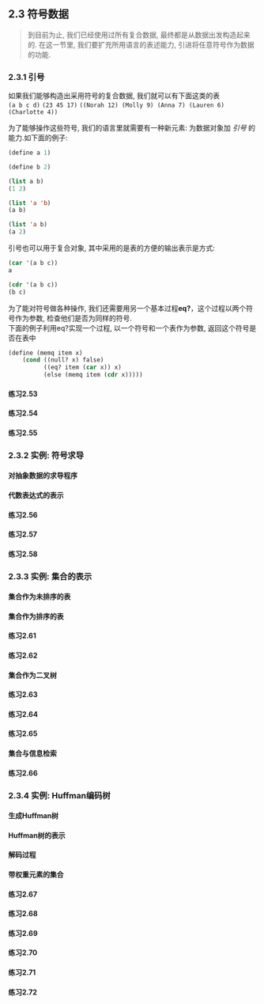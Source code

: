 ## 2.3 符号数据
> 到目前为止, 我们已经使用过所有复合数据, 最终都是从数据出发构造起来的. 在这一节里, 我们要扩充所用语言的表述能力, 引进将任意符号作为数据的功能.

### 2.3.1 引号
如果我们能够构造出采用符号的复合数据, 我们就可以有下面这类的表  
`(a b c d)`
`(23 45 17)`
`((Norah 12) (Molly 9) (Anna 7) (Lauren 6) (Charlotte 4))`  

为了能够操作这些符号, 我们的语言里就需要有一种新元素: 为数据对象加 *引号* 的能力.如下面的例子:  
```lisp
(define a 1)

(define b 2)

(list a b)
(1 2)

(list 'a 'b)
(a b)

(list 'a b)
(a 2)

```
引号也可以用于复合对象, 其中采用的是表的方便的输出表示是方式:  

```lisp
(car '(a b c))
a

(cdr '(a b c))
(b c)
```

为了能对符号做各种操作, 我们还需要用另一个基本过程**eq?**，这个过程以两个符号作为参数, 检查他们是否为同样的符号.  
下面的例子利用eq?实现一个过程, 以一个符号和一个表作为参数, 返回这个符号是否在表中  

```lisp
(define (memq item x)
	(cond ((null? x) false)
	      ((eq? item (car x)) x)
		  (else (memq item (cdr x)))))
```
#### 练习2.53

#### 练习2.54

#### 练习2.55

### 2.3.2 实例: 符号求导

#### 对抽象数据的求导程序

#### 代数表达式的表示

#### 练习2.56

#### 练习2.57

#### 练习2.58

### 2.3.3 实例: 集合的表示

#### 集合作为未排序的表

#### 集合作为排序的表

#### 练习2.61

#### 练习2.62

#### 集合作为二叉树

#### 练习2.63

#### 练习2.64

#### 练习2.65

#### 集合与信息检索

#### 练习2.66

### 2.3.4 实例: Huffman编码树

#### 生成Huffman树

#### Huffman树的表示

#### 解码过程

#### 带权重元素的集合

#### 练习2.67

#### 练习2.68

#### 练习2.69

#### 练习2.70

#### 练习2.71

#### 练习2.72

